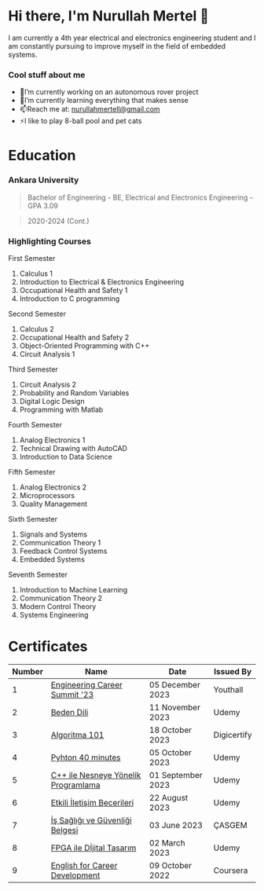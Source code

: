 # Hi there, I'm Nurullah Mertel 👋
I am currently a 4th year electrical and electronics engineering student and I am constantly pursuing to improve myself in the field of embedded systems.

### Cool stuff about me
* 🔭I’m currently working on an autonomous rover project
* 🌱I’m currently learning everything that makes sense
* 📫Reach me at: nurullahmertell@gmail.com
* ⚡I like to play 8-ball pool and pet cats

# Education
### Ankara University
> Bachelor of Engineering - BE, Electrical and Electronics Engineering - GPA 3.09

> 2020-2024 (Cont.)

### Highlighting Courses 
First Semester
1. Calculus 1
2. Introduction to Electrical & Electronics Engineering
3. Occupational Health and Safety 1
4. Introduction to C programming

Second Semester
1. Calculus 2
2. Occupational Health and Safety 2
3. Object-Oriented Programming with C++
4. Circuit Analysis 1 

Third Semester
1. Circuit Analysis 2
2. Probability and Random Variables
3. Digital Logic Design
4. Programming with Matlab

Fourth Semester
1. Analog Electronics 1
2. Technical Drawing with AutoCAD
3. Introduction to Data Science

Fifth Semester
1. Analog Electronics 2
2. Microprocessors
3. Quality Management

Sixth Semester
1. Signals and Systems
2. Communication Theory 1
3. Feedback Control Systems
4. Embedded Systems

Seventh Semester
1. Introduction to Machine Learning
2. Communication Theory 2
3. Modern Control Theory
4. Systems Engineering

# Certificates
| Number | Name | Date | Issued By
| --- | --- | --- | --- |
| 1 | [Engineering Career Summit '23](https://github.com/nurullahmertel/Certificates/blob/main/Certificates%20PDF/Engineering%20Career%20Summit%20'23.pdf) | 05 December 2023 | Youthall
| 2 | [Beden Dili](https://github.com/nurullahmertel/Certificates/blob/main/Certificates%20PDF/Beden%20Dili.pdf) | 11 November 2023 | Udemy
| 3 | [Algoritma 101](https://github.com/nurullahmertel/Certificates/blob/main/Certificates%20PDF/Algoritma%20101.pdf) | 18 October 2023 | Digicertify
| 4 | [Pyhton 40 minutes](https://github.com/nurullahmertel/Certificates/blob/main/Certificates%20PDF/Pyhton%2040%20minutes.pdf) | 05 October 2023 | Udemy
| 5 | [C++ ile Nesneye Yönelik Programlama](https://github.com/nurullahmertel/Certificates/blob/main/Certificates%20PDF/C%2B%2B%20ile%20Nesneye%20Y%C3%B6nelik%20Programlama.pdf) | 01 September 2023 | Udemy
| 6 | [Etkili İletişim Becerileri](https://github.com/nurullahmertel/Certificates/blob/main/Certificates%20PDF/Etkili%20%C4%B0leti%C5%9Fim.pdf) | 22 August 2023 | Udemy
| 7 | [İş Sağlığı ve Güvenliği Belgesi](https://github.com/nurullahmertel/Certificates/blob/main/Certificates%20PDF/%C4%B0%C5%9F%20Sa%C4%9Fl%C4%B1%C4%9F%C4%B1%20ve%20G%C3%BCvenli%C4%9Fi%20Belgesi.pdf) | 03 June 2023 | ÇASGEM
| 8 | [FPGA ile Dİjital Tasarım](https://github.com/nurullahmertel/Certificates/blob/main/Certificates%20PDF/FPGA%20ile%20Dijital%20Tasar%C4%B1m.pdf) | 02 March 2023 | Udemy
| 9 | [English for Career Development](https://github.com/nurullahmertel/Certificates/blob/main/Certificates%20PDF/English%20for%20Career%20Development.pdf) | 09 October 2022 | Coursera
